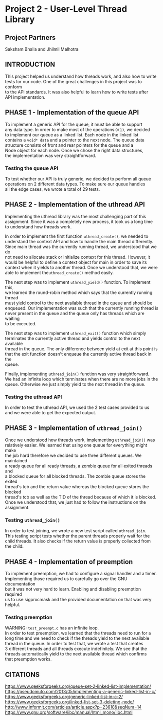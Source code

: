 # Project 2 - User-Level Thread Library
## Project Partners
Saksham Bhalla and Jhilmil Malhotra

## INTRODUCTION
This project helped us understand how threads work, and also how to write  
tests for our code. One of the great challenges in this project was to conform  
to the API standards. It was also helpful to learn how to write tests after  
API implementation.  

## PHASE 1 - Implementation of the queue API
To implement a generic API for the queue, it must be able to support  
any data type. In order to make most of the operations `O(1)`, we decided  
to implement our queue as a linked list. Each node in the linked list  
contains a `void* data` and a pointer to the next node. The queue data  
structure consists of front and rear pointers for the queue and a  
Node object for each node. Once we chose the right data structures,  
the implementation was very straightforward.  

### Testing the queue API

To test whether our API is truly generic, we decided to perform all queue  
operations on 2 different data types. To make sure our queue handles  
all the edge cases, we wrote a total of 29 tests.  

## PHASE 2 - Implementation of the uthread API
Implementing the uthread library was the most challenging part of this  
assignment. Since it was a completely new process, it took us a long time  
to understand how threads work.  

In order to implement the first function `uthread_create()`, we needed to  
understand the context API and how to handle the main thread differently.  
Since main thread was the currently running thread, we understood that we do  
not need to allocate stack or initialize context for this thread. However, it  
would be helpful to define a context object for main in order to save its  
context when it yields to another thread. Once we understood that, we were  
able to implement the`uthread_create()` method easily.

The next step was to implement `uthread_yield()` function. To implement this,  
we learned the round-robin method which says that the currently running thread  
must yield control to the next available thread in the queue and should be  
enqueued. Our implementation was such that the currently running thread is  
never present in the queue and the queue only has threads which are waiting  
to be executed.  

The next step was to implement `uthread_exit()` function which simply   
terminates the currently active thread and yields control to the next available  
thread in the queue. The only difference between yield at exit at this point is  
that the exit function doesn't enqueue the currently active thread back in the  
queue. 

Finally, implementing `uthread_join()` function was very straightforward.  
We had an infinite loop which terminates when there are no more jobs in the  
queue. Otherwise we just simply yield to the next thread in the queue. 

### Testing the uthread API
In order to test the uthread API, we used the 2 test cases provided to us  
and we were able to get the expected output.  

## PHASE 3 - Implementation of `uthread_join()`
Once we understood how threads work, implementing `uthread_join()` was  
relatively easier. We learned that using one queue for everything might make  
the job hard therefore we decided to use three different queues. We maintained  
a ready queue for all ready threads, a zombie queue for all exited threads and   
a blocked queue for all blocked threads. The zombie queue stores the exited   
thread's tcb and the return value whereas the blocked queue stores the blocked  
thread's tcb as well as the TID of the thread because of which it is blocked.  
Once we understood that, we just had to follow the instructions on the  
assignment.  

### Testing `uthread_join()` 
In order to test joining, we wrote a new test script called `uthread_join`.  
This testing script tests whether the parent threads properly wait for the   
child threads. It also checks if the return value is properly collected from   
the child.  

## PHASE 4 - Implementation of preemption
To implement preemption, we had to configure a signal handler and a timer.  
Implementing those required us to carefully go over the GNU documentation  
but it was not very hard to learn. Enabling and disabling preemption required  
us to use sigprocmask and the provided documentation on that was very helpful.  

### Testing preemption
WARNING: `test_preempt.c` has an infinite loop.  
In order to test preemption, we learned that the threads need to run for a  
long time and we need to check if the threads yield to the next available  
thread in the queue. In order to test that, we wrote a test that creates  
3 different threads and all threads execute indefinitely. We see that the  
threads automatically yield to the next available thread which confirms  
that preemption works.  

## CITATIONS 

https://www.geeksforgeeks.org/queue-set-2-linked-list-implementation/ 
https://pseudomuto.com/2013/05/implementing-a-generic-linked-list-in-c/
https://www.geeksforgeeks.org/generic-linked-list-in-c-2/
https://www.geeksforgeeks.org/linked-list-set-3-deleting-node/
http://www.informit.com/articles/article.aspx?p=23618&seqNum=14
https://www.gnu.org/software/libc/manual/html_mono/libc.html